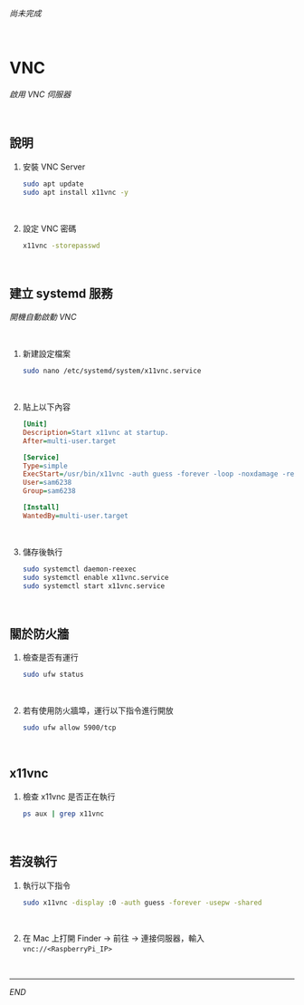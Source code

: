 _尚未完成_

<br>

# VNC

_啟用 VNC 伺服器_

<br>

## 說明

1. 安裝 VNC Server

    ```bash
    sudo apt update
    sudo apt install x11vnc -y
    ```

<br>

2. 設定 VNC 密碼

    ```bash
    x11vnc -storepasswd
    ```

<br>

## 建立 systemd 服務

_開機自動啟動 VNC_

<br>

1. 新建設定檔案

    ```bash
    sudo nano /etc/systemd/system/x11vnc.service
    ```

<br>

2. 貼上以下內容

    ```ini
    [Unit]
    Description=Start x11vnc at startup.
    After=multi-user.target

    [Service]
    Type=simple
    ExecStart=/usr/bin/x11vnc -auth guess -forever -loop -noxdamage -repeat -rfbauth /home/sam6238/.vnc/passwd -rfbport 5900 -shared -display :0
    User=sam6238
    Group=sam6238

    [Install]
    WantedBy=multi-user.target
    ```

<br>

3. 儲存後執行

    ```bash
    sudo systemctl daemon-reexec
    sudo systemctl enable x11vnc.service
    sudo systemctl start x11vnc.service
    ```

<br>

## 關於防火牆

1. 檢查是否有運行

    ```bash
    sudo ufw status
    ```

<br>

2. 若有使用防火牆埠，運行以下指令進行開放

    ```bash
    sudo ufw allow 5900/tcp
    ```

<br>

## x11vnc

1. 檢查 x11vnc 是否正在執行

    ```bash
    ps aux | grep x11vnc
    ```

<br>

## 若沒執行

1. 執行以下指令

    ```bash
    sudo x11vnc -display :0 -auth guess -forever -usepw -shared
    ```

<br>

2. 在 Mac 上打開 Finder → 前往 → 連接伺服器，輸入 `vnc://<RaspberryPi_IP>`

<br>

___

_END_